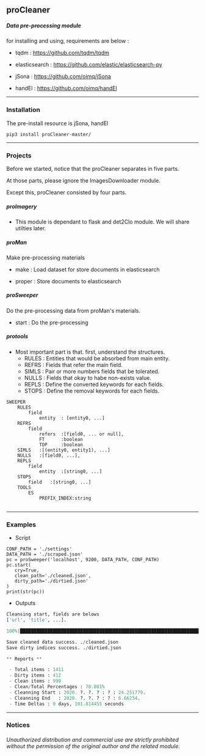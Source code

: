 ## proCleaner

##### Data pre-processing module

for installing and using, requirements are below : 

* tqdm : https://github.com/tqdm/tqdm

* elasticsearch : https://github.com/elastic/elasticsearch-py

* jSona : https://github.com/oimq/jSona

* handEl : https://github.com/oimq/handEl

***

### Installation

The pre-install resource is jSona, handEl

```code
pip3 install proCleaner-master/
```

***

### Projects

Before we started, notice that the proCleaner separates in five parts.

At those parts, please ignore the ImagesDownloader module.

Except this, proCleaner consisted by four parts. 



##### proImagery

* This module is dependant to flask and det2Clo module. We will share utilties later.

##### proMan
Make pre-processing materials

* make : Load dataset for store documents in elasticsearch

* proper : Store documents to elasticsearch

##### proSweeper
Do the pre-processing data from proMan's materials.

* start : Do the pre-processing

##### protools

* Most important part is that. first, understand the structures.
    * RULES : Entities that would be absorbed from main entity.
    * REFRS : Fields that refer the main field.
    * SIMLS : Pair or more numbers fields that be tolerated.
    * NULLS : Fields that okay to habe non-exists value.
    * REPLS : Define the converted keywords for each fields.
    * STOPS : Define the removal keywords for each fields.
    
```code
SWEEPER
    RULES
        field
            entity  : [entity0, ...]
    REFRS
        field
            refers  :[field0, ... or null], 
            FT      :boolean
            TOP     :boolean
    SIMLS   :[(entity0, entity1), ...]
    NULLS   :[field0, ...],
    REPLS
        field
            entity  :[string0, ...]
    STOPS
        field   :[string0, ...]
    TOOLS
        ES
            PREFIX_INDEX:string
    
```



***

### Examples

* Script
```python3
CONF_PATH = './settings'
DATA_PATH = './scraped.json'
pc = proSweeper('localhost', 9200, DATA_PATH, CONF_PATH)
pc.start(
   cry=True, 
   clean_path='./cleaned.json',
   dirty_path='./dirtied.json'
)
print(str(pc))
```
* Outputs
```python
Cleansing start, fields are belows
['url', 'title', ...].

100%|███████████████████████████████████████████████████████████████████████████| 1411/1411 [01:41<00:00, 13.86it/s]

Save cleaned data success. ./cleaned.json
Save dirty indices success. ./dirtied.json

** Reports **

 - Total items : 1411
 - Dirty items : 412
 - Clean items : 999
 - Clean/Total Percentages : 70.801% 
 - Cleanning Start : 2020. ?. ?. ? : ? : 24.251779.
 - Cleanning End   : 2020. ?. ?. ? : ? : 6.66234.
 - Time Deltas : 0 days, 101.814455 seconds
```

***


### Notices

###### Unauthorized distribution and commercial use are strictly prohibited without the permission of the original author and the related module.

